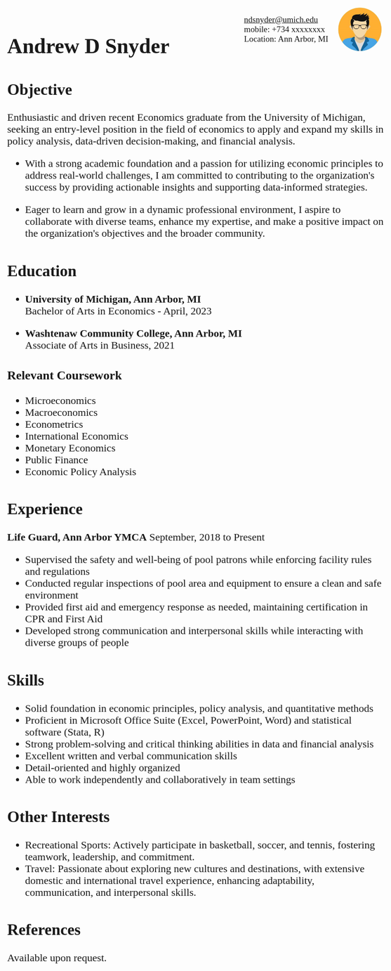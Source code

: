 <style>
  @import url(//fonts.googleapis.com/css?family=Montserrat); 
  body {
    font-size: 1.5rem;
    font-family: Montserrat;
  }
  .content {
    padding: 12px;
  }
  .markdown-section {
    max-width: 1000px;
    background-color: rgba(200,200,200,.1);
    box-shadow: rgba(0, 0, 0, 0.24) 0px 3px 8px;  }

  #main h1 {
    font-size: 2.5rem;
    margin-top: 12px
  }
  #main h1 span {
    color: #00274C;
  }
  #main h2 {
    font-size: 2rem;
    margin-top: 48px;
    clear: both;
  }
</style>

<div style="float:right;">
  <div style="display:flex;align-items:center">
    <div style="font-size:80%;padding-right:1rem;">
      <a href="mailto:ndsnyder@umich.edu">ndsnyder@umich.edu</a> <br>
      mobile: +734 xxxxxxxx <br>
      Location: Ann Arbor, MI
    </div>
    <img style="float:right;border-radius:50%;width:100px;padding:6px" src="avatar-man.jpg" />
  </div>

</div>

# Andrew D Snyder

## Objective

Enthusiastic and driven recent Economics graduate from the University of Michigan, seeking an entry-level position in the field of economics to apply and expand my skills in policy analysis, data-driven decision-making, and financial analysis. 

- With a strong academic foundation and a passion for utilizing economic principles to address real-world challenges, I am committed to contributing to the organization's success by providing actionable insights and supporting data-informed strategies. 

- Eager to learn and grow in a dynamic professional environment, I aspire to collaborate with diverse teams, enhance my expertise, and make a positive impact on the organization's objectives and the broader community.

## Education

- **University of Michigan, Ann Arbor, MI**  
Bachelor of Arts in Economics - April, 2023

- **Washtenaw Community College, Ann Arbor, MI**  
Associate of Arts in Business, 2021

### Relevant Coursework
- Microeconomics
- Macroeconomics
- Econometrics
- International Economics
- Monetary Economics
- Public Finance
- Economic Policy Analysis

## Experience

**Life Guard, Ann Arbor YMCA**
September, 2018 to Present
- Supervised the safety and well-being of pool patrons while enforcing facility rules and regulations
- Conducted regular inspections of pool area and equipment to ensure a clean and safe environment
- Provided first aid and emergency response as needed, maintaining certification in CPR and First Aid
- Developed strong communication and interpersonal skills while interacting with diverse groups of people

## Skills
- Solid foundation in economic principles, policy analysis, and quantitative methods
- Proficient in Microsoft Office Suite (Excel, PowerPoint, Word) and statistical software (Stata, R)
- Strong problem-solving and critical thinking abilities in data and financial analysis
- Excellent written and verbal communication skills
- Detail-oriented and highly organized
- Able to work independently and collaboratively in team settings

## Other Interests
- Recreational Sports: Actively participate in basketball, soccer, and tennis, fostering teamwork, leadership, and commitment.
- Travel: Passionate about exploring new cultures and destinations, with extensive domestic and international travel experience, enhancing adaptability, communication, and interpersonal skills.

## References

Available upon request.

